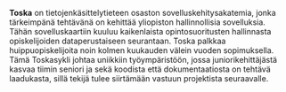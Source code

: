 **Toska** on tietojenkäsittelytieteen osaston sovelluskehitysakatemia, jonka
tärkeimpänä tehtävänä on kehittää yliopiston hallinnollisia sovelluksia. 
Tähän sovelluskaartiin kuuluu kaikenlaista opintosuoritusten hallinnasta opiskelijoiden
dataperustaiseen seurantaan. Toska palkkaa huippuopiskelijoita noin kolmen kuukauden 
välein vuoden sopimuksella. Tämä Toskasykli johtaa uniikkiin työympäristöön, jossa 
juniorikehittäjästä kasvaa tiimin seniori ja sekä koodista että dokumentaatiosta on 
tehtävä laadukasta, sillä tekijä tulee siirtämään vastuun projektista seuraavalle.
